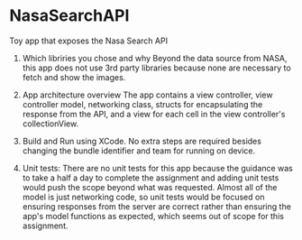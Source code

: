 # NasaSearchAPI
Toy app that exposes the Nasa Search API

1. Which libriries you chose and why
Beyond the data source from NASA, this app does not use 3rd party libraries because none are necessary to fetch and show the images.  

2. App architecture overview
The app contains a view controller, view controller model, networking class, structs for encapsulating the response from the API, and a view for each cell in the view controller's collectionView.

3. Build and Run using XCode.  No extra steps are required besides changing the bundle identifier and team for running on device.

4. Unit tests:  There are no unit tests for this app because the guidance was to take a half a day to complete the assignment and adding unit tests would push the scope beyond what was requested.  Almost all of the model is just networking code, so unit tests would be focused on ensuring responses from the server are correct rather than ensuring the app's model functions as expected, which seems out of scope for this assignment.



